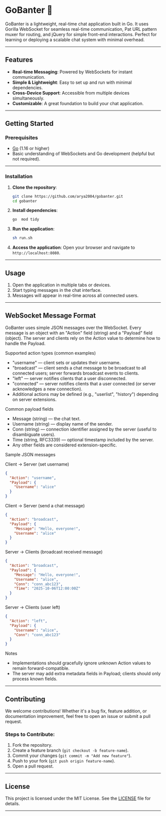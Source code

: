 # GoBanter 💬

GoBanter is a lightweight, real-time chat application built in Go. It uses Gorilla WebSocket for seamless real-time communication, Pat URL pattern muxer for routing, and jQuery for simple front-end interactions. Perfect for learning or deploying a scalable chat system with minimal overhead.

---

## Features
- **Real-time Messaging**: Powered by WebSockets for instant communication.
- **Simple & Lightweight**: Easy to set up and run with minimal dependencies.
- **Cross-Device Support**: Accessible from multiple devices simultaneously.
- **Customizable**: A great foundation to build your chat application.

---

## Getting Started

### Prerequisites
- [Go](https://golang.org/dl/) (1.16 or higher)
- Basic understanding of WebSockets and Go development (helpful but not required).

---

### Installation

1. **Clone the repository**:
   ```bash
   git clone https://github.com/arya2004/gobanter.git
   cd gobanter
   ```

2. **Install dependencies**:
   ```bash
   go  mod tidy
   ```

3. **Run the application**:
   ```bash
   sh run.sh
   ```

4. **Access the application**:
   Open your browser and navigate to `http://localhost:8080`.

---

## Usage

1. Open the application in multiple tabs or devices.
2. Start typing messages in the chat interface.
3. Messages will appear in real-time across all connected users.

---

## WebSocket Message Format

GoBanter uses simple JSON messages over the WebSocket. Every message is an object with an "Action" field (string) and a "Payload" field (object). The server and clients rely on the Action value to determine how to handle the Payload.

Supported action types (common examples)
- "username" — client sets or updates their username.
- "broadcast" — client sends a chat message to be broadcast to all connected users; server forwards broadcast events to clients.
- "left" — server notifies clients that a user disconnected.
- "connected" — server notifies clients that a user connected (or server acknowledges a new connection).
- Additional actions may be defined (e.g., "userlist", "history") depending on server extensions.

Common payload fields
- Message (string) — the chat text.
- Username (string) — display name of the sender.
- Conn (string) — connection identifier assigned by the server (useful to disambiguate users).
- Time (string, RFC3339) — optional timestamp included by the server.
- Any other fields are considered extension-specific.

Sample JSON messages

Client -> Server (set username)
```json
{
  "Action": "username",
  "Payload": {
    "Username": "alice"
  }
}
```

Client -> Server (send a chat message)
```json
{
  "Action": "broadcast",
  "Payload": {
    "Message": "Hello, everyone!",
    "Username": "alice"
  }
}
```

Server -> Clients (broadcast received message)
```json
{
  "Action": "broadcast",
  "Payload": {
    "Message": "Hello, everyone!",
    "Username": "alice",
    "Conn": "conn_abc123",
    "Time": "2025-10-06T12:00:00Z"
  }
}
```

Server -> Clients (user left)
```json
{
  "Action": "left",
  "Payload": {
    "Username": "alice",
    "Conn": "conn_abc123"
  }
}
```

Notes
- Implementations should gracefully ignore unknown Action values to remain forward-compatible.
- The server may add extra metadata fields in Payload; clients should only process known fields.

---

## Contributing

We welcome contributions! Whether it's a bug fix, feature addition, or documentation improvement, feel free to open an issue or submit a pull request.

### Steps to Contribute:
1. Fork the repository.
2. Create a feature branch (`git checkout -b feature-name`).
3. Commit your changes (`git commit -m "Add new feature"`).
4. Push to your fork (`git push origin feature-name`).
5. Open a pull request.

---

## License

This project is licensed under the MIT License. See the [LICENSE](LICENSE) file for details.

---
